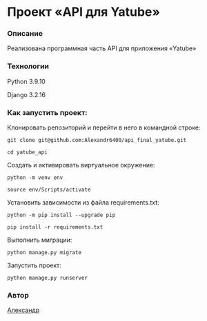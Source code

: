 # Проект «API для Yatube»

### Описание

Реализована программная часть API для приложения «Yatube»

### Технологии

Python 3.9.10

Django 3.2.16

### Как запустить проект:

Клонировать репозиторий и перейти в него в командной строке:

```
git clone git@github.com:Alexandr6400/api_final_yatube.git
```

```
cd yatube_api
```

Cоздать и активировать виртуальное окружение:

```
python -m venv env
```

```
source env/Scripts/activate
```

Установить зависимости из файла requirements.txt:

```
python -m pip install --upgrade pip
```

```
pip install -r requirements.txt
```

Выполнить миграции:

```
python manage.py migrate
```

Запустить проект:

```
python manage.py runserver
```

### Автор

 [Александр](https://github.com/Alexandr6400)
